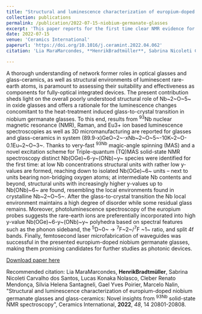 ```yaml
---
title: "Structural and luminescence characterization of europium-doped niobium germanate glasses and glass-ceramics: Novel insights from <sup>93Nb</sup> solid-state NMR spectroscopy"
collection: publications
permalink: /publication/2022-07-15-niobium-germanate-glasses
excerpt: 'This paper reports for the first time clear NMR evidence for different NbO~6~ species in glasses.'
date: 2022-07-15
venue: 'Ceramics International'
paperurl: 'https://doi.org/10.1016/j.ceramint.2022.04.062'
citation: 'Lia MaraMarcondes, **HenrikBradtmüller**, Sabrina Nicoleti Carvalho dos Santos, Lucas Konaka Nolasco, Cleber Renato Mendonça, Silvia Helena Santagneli, Gael Yves Poirier, Marcelo Nalin, "Structural and luminescence characterization of europium-doped niobium germanate glasses and glass-ceramics: Novel insights from <sup>93Nb</sup> solid-state NMR spectroscopy", Ceramics International, <b>2022</b>, <i>48</i>, 1, 20801-20808.'

---
```

A thorough understanding of network former roles in optical glasses and glass-ceramics, as well as structural environments of luminescent rare-earth atoms, is paramount to assessing their suitability and effectiveness as components for fully-optical integrated devices. The present contribution sheds light on the overall poorly understood structural role of Nb~2~O~5~ in oxide glasses and offers a rationale for the luminescence changes concomitant to the heat-treatment induced glass-to-crystal transition in niobium germanate glasses. To this end, results from <sup>93</sup>Nb nuclear magnetic resonance (NMR), Raman, and Eu3+ ion based luminescence spectroscopies as well as 3D micromanufacturing are reported for glasses and glass-ceramics in system (89.9-x)GeO~2~-xNb~2~O~5~-10K~2~O-0.1Eu~2~O~3~. Thanks to very-fast <sup>93Nb</sup> magic-angle spinning (MAS) and a novel excitation scheme for Triple-quantum (TQ)MAS solid-state NMR spectroscopy distinct Nb(OGe)~6-y~(ONb)~y~ species were identified for the first time: at low Nb concentrations structural units with rather low y-values are formed, reaching down to isolated Nb(OGe)~6~ units – next to units bearing non-bridging oxygen atoms; at intermediate Nb contents and beyond, structural units with increasingly higher y-values up to Nb(ONb)~6~ are found, resembling the local environments found in crystalline Nb~2~O~5~. After the glass-to-crystal transition the Nb local environment maintains a high degree of disorder while some residual glass remains. Moreover, photoluminescence spectroscopy of the europium probes suggests the rare-earth ions are preferentially incorporated into high y-value Nb(OGe)~6-y~(ONb)~y~ polyhedra based on spectral features such as the phonon sideband, the <sup>5</sup>D~0~ → <sup>7</sup>F~2~/<sup>7</sup>F ~1~ ratio, and split 4f bands. Finally, femtosecond laser microfabrication of waveguides was successful in the presented europium-doped niobium germanate glasses, making them promising candidates for further studies as photonic devices.

[Download paper here](http://hbrmn.github.io/files/paper18.pdf)

Recommended citation: Lia MaraMarcondes, **HenrikBradtmüller**, Sabrina Nicoleti Carvalho dos Santos, Lucas Konaka Nolasco, Cleber Renato Mendonça, Silvia Helena Santagneli, Gael Yves Poirier, Marcelo Nalin, "Structural and luminescence characterization of europium-doped niobium germanate glasses and glass-ceramics: Novel insights from <sup>93Nb</sup> solid-state NMR spectroscopy", Ceramics International, **2022**, *48*, 14 20801-20808.